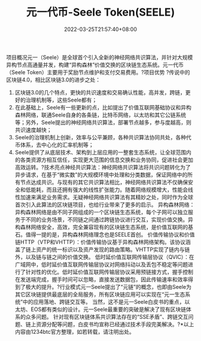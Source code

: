﻿---
weight: 
title: "元一代币-Seele Token(SEELE)"
description: "元一（Seele）是全球首个引入全新的神经网络共识算法，并针对大规模异构节点高通量并发，构建“异构森林”价值交换的区块链生态系统"
date: 2022-03-25T21:57:40+08:00
lastmod: 2022-03-25T16:45:40+08:00
draft: false
authors: ["Metabd"]
featuredImage: "yuanyidaibi-seele-tokenseele.webp"
link: ""
tags: ["数字代币","元一代币-Seele Token(SEELE)"]
categories: ["navigation"]
navigation: ["数字代币"]
lightgallery: true
toc: true
pinned: false
recommend: false
recommend1: false
---
项目概况元一（Seele）是全球首个引入全新的神经网络共识算法，并针对大规模异构节点高通量并发，构建“异构森林”价值交换的区块链生态系统。元一代币（Seele Token）主要用于奖励节点维护和支付交易费用。?项目优势 ?传说中的区块链4.0，相比区块链3.0的进步之处：
1. 区块链3.0的几个特点，更快的共识速度和交易确认性能，高并发，跨链，更好的治理机制等，这些Seele都有；
2. 在此基础上，Seele有一些更新的点，比如提出了价值互联网基础协议和异构森林网络，联通Seele自身的各条链，比特币网络，以太坊和其它公链系统等；另外，Seele提出的神经网络共识算法，部署节点越多，参与度越高，则共识速度越快；
3. Seele的治理机制上创新，效率与公平兼顾，各种共识算法协同共处，各种代币体系，去中心化的汇率机制等；
4. Seele提供了从底层技术、架构到上层应用的一整套生态系统，让全球范围内的各类资源方相互信任，实现更大范围的信息交换和业务协同，促进社会更加高效运转。?技术亮点神经共识算法：神经网络共识算法将共识问题转化为了异步请求，在基于“微实数”的大规模环境中处理和分类数据，保证网络中的所有节点达成共识。与现有的其它共识算法相比，神经网络共识算法不仅确保安全和低能耗，而且还拥有强大的线性扩张能力。随着网络规模增大，性能会线性加速来满足业务需求。无疑神经网络共识算法有其精妙之处，同时作为全球首次引入此算法的区块链项目，也给行业带来了更多的启示。
异构森林网络：异构森林网络是由不同子网组成的一个区块链生态系统，每个子网可以独立服务于不同的业务场景，不同链之间通过跨链协议进行交互，实现价值交换。异构森林网络安全，高效，完全兼容现有的区块链生态系统，是价值互联网的基石。值得一提的是，异构森林网络理念也是SEELE首创。
价值传输协议和价值链HTTP（VTP和VHTTP）：价值传输协议基于异构森林网络架构。该协议涵盖了链上资产的统一标识以及资产发现的路由策略。VHTTP实现了链内与链外，以及链与链之间的价值交换。
低时延价值互联网传输层协议（QVIC）：在广域网中，低时延价值互联网传输层协议对网络抖动以及丢包不稳定等问题进行了针对性的优化。低时延价值互联网传输层协议采用预链接方式，握手控制在发送端完成，握手时间可以忽略，直接发送数据包，因此传输速率和效率得到了极大的提升。?行业模式元一Seele提出了“元链”的概念，也即由Seele为其它区块链提供最底层的全局服务，所有区块链应用可以实现在“元一生态系统”中的应用落地、跨链交互等。
当然，这不是元一Seele白皮书的重点，以太坊、EOS都有类似的设计。元一Seele最重要的突破是解决了现有区块链体系的众多问题。
针对现有区块链体系共识算法存在的“SSE矛盾”、跨链交互问题、链上资源分配等问题，白皮书均宣称已经通过技术手段完美解决。?*以上内容由1234btc官方整理，如若转载，请注明出处。
